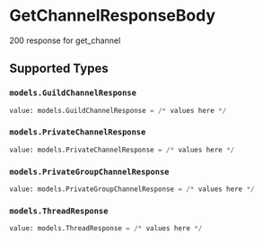 # GetChannelResponseBody

200 response for get_channel


## Supported Types

### `models.GuildChannelResponse`

```python
value: models.GuildChannelResponse = /* values here */
```

### `models.PrivateChannelResponse`

```python
value: models.PrivateChannelResponse = /* values here */
```

### `models.PrivateGroupChannelResponse`

```python
value: models.PrivateGroupChannelResponse = /* values here */
```

### `models.ThreadResponse`

```python
value: models.ThreadResponse = /* values here */
```

